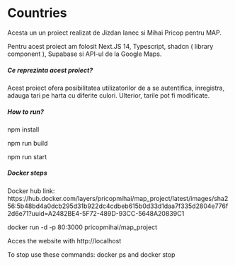 <h1>Countries</h1>

<p>Acesta un un proiect realizat de Jizdan Ianec si Mihai Pricop pentru MAP.</p>
<p>Pentru acest proiect am folosit Next.JS 14, Typescript, shadcn ( library component ), Supabase si API-ul de la Google Maps.</p>
<h5>Ce reprezinta acest proiect?</h5>
<p>Acest proiect ofera posibilitatea utilizatorilor de a se autentifica, inregistra, adauga tari pe harta cu diferite culori. Ulterior, tarile pot fi modificate.</p>

<h5>How to run?</h5>
<p>npm install</p>
<p>npm run build</p>
<p>npm run start</p>

<h5>Docker steps</h5>

<p>Docker hub link: https://hub.docker.com/layers/pricopmihai/map_project/latest/images/sha256:5b48bd4a0dcb295d31b922dc4cdbeb615b0d33d1daa7f335d2804e776f2d6e71?uuid=A2482BE4-5F72-489D-93CC-5648A20839C1</p>
<p>docker run -d -p 80:3000 pricopmihai/map_project</p>
<p>Acces the website with http://localhost</p>

<p>To stop use these commands: docker ps and docker stop <CONTAINER ID></p>

